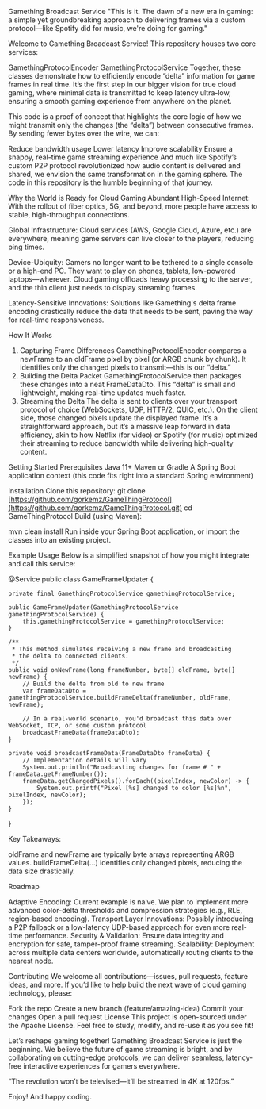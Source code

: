 Gamething Broadcast Service
"This is it. The dawn of a new era in gaming: a simple yet groundbreaking approach to delivering frames via a custom protocol—like Spotify did for music, we're doing for gaming."

Welcome to Gamething Broadcast Service! This repository houses two core services:

GamethingProtocolEncoder
GamethingProtocolService
Together, these classes demonstrate how to efficiently encode “delta” information for game frames in real time. It’s the first step in our bigger vision for true cloud gaming, where minimal data is transmitted to keep latency ultra-low, ensuring a smooth gaming experience from anywhere on the planet.

This code is a proof of concept that highlights the core logic of how we might transmit only the changes (the “delta”) between consecutive frames. By sending fewer bytes over the wire, we can:

Reduce bandwidth usage
Lower latency
Improve scalability
Ensure a snappy, real-time game streaming experience
And much like Spotify’s custom P2P protocol revolutionized how audio content is delivered and shared, we envision the same transformation in the gaming sphere. The code in this repository is the humble beginning of that journey.

Why the World is Ready for Cloud Gaming
Abundant High-Speed Internet: With the rollout of fiber optics, 5G, and beyond, more people have access to stable, high-throughput connections.

Global Infrastructure: Cloud services (AWS, Google Cloud, Azure, etc.) are everywhere, meaning game servers can live closer to the players, reducing ping times.

Device-Ubiquity: Gamers no longer want to be tethered to a single console or a high-end PC. They want to play on phones, tablets, low-powered laptops—wherever. Cloud gaming offloads heavy processing to the server, and the thin client just needs to display streaming frames.

Latency-Sensitive Innovations: Solutions like Gamething's delta frame encoding drastically reduce the data that needs to be sent, paving the way for real-time responsiveness.

How It Works
1. Capturing Frame Differences
GamethingProtocolEncoder compares a newFrame to an oldFrame pixel by pixel (or ARGB chunk by chunk).
It identifies only the changed pixels to transmit—this is our “delta.”
2. Building the Delta Packet
GamethingProtocolService then packages these changes into a neat FrameDataDto.
This “delta” is small and lightweight, making real-time updates much faster.
3. Streaming the Delta
The delta is sent to clients over your transport protocol of choice (WebSockets, UDP, HTTP/2, QUIC, etc.).
On the client side, those changed pixels update the displayed frame.
It’s a straightforward approach, but it’s a massive leap forward in data efficiency, akin to how Netflix (for video) or Spotify (for music) optimized their streaming to reduce bandwidth while delivering high-quality content.

Getting Started
Prerequisites
Java 11+
Maven or Gradle
A Spring Boot application context (this code fits right into a standard Spring environment)

Installation
Clone this repository:
git clone [https://github.com/gorkemz/GameThingProtocol](https://github.com/gorkemz/GameThingProtocol.git)
cd GameThingProtocol
Build (using Maven):

mvn clean install
Run inside your Spring Boot application, or import the classes into an existing project.

Example Usage
Below is a simplified snapshot of how you might integrate and call this service:

@Service
public class GameFrameUpdater {

    private final GamethingProtocolService gamethingProtocolService;

    public GameFrameUpdater(GamethingProtocolService gamethingProtocolService) {
        this.gamethingProtocolService = gamethingProtocolService;
    }

    /**
     * This method simulates receiving a new frame and broadcasting
     * the delta to connected clients.
     */
    public void onNewFrame(long frameNumber, byte[] oldFrame, byte[] newFrame) {
        // Build the delta from old to new frame
        var frameDataDto = gamethingProtocolService.buildFrameDelta(frameNumber, oldFrame, newFrame);

        // In a real-world scenario, you'd broadcast this data over WebSocket, TCP, or some custom protocol
        broadcastFrameData(frameDataDto);
    }

    private void broadcastFrameData(FrameDataDto frameData) {
        // Implementation details will vary
        System.out.println("Broadcasting changes for frame # " + frameData.getFrameNumber());
        frameData.getChangedPixels().forEach((pixelIndex, newColor) -> {
            System.out.printf("Pixel [%s] changed to color [%s]%n", pixelIndex, newColor);
        });
    }
}

Key Takeaways:

oldFrame and newFrame are typically byte arrays representing ARGB values.
buildFrameDelta(...) identifies only changed pixels, reducing the data size drastically.

Roadmap

Adaptive Encoding: Current example is naive. We plan to implement more advanced color-delta thresholds and compression strategies (e.g., RLE, region-based encoding).
Transport Layer Innovations: Possibly introducing a P2P fallback or a low-latency UDP-based approach for even more real-time performance.
Security & Validation: Ensure data integrity and encryption for safe, tamper-proof frame streaming.
Scalability: Deployment across multiple data centers worldwide, automatically routing clients to the nearest node.


Contributing
We welcome all contributions—issues, pull requests, feature ideas, and more. If you’d like to help build the next wave of cloud gaming technology, please:

Fork the repo
Create a new branch (feature/amazing-idea)
Commit your changes
Open a pull request
License
This project is open-sourced under the Apache License. Feel free to study, modify, and re-use it as you see fit!

Let’s reshape gaming together!
Gamething Broadcast Service is just the beginning. We believe the future of game streaming is bright, and by collaborating on cutting-edge protocols, we can deliver seamless, latency-free interactive experiences for gamers everywhere.

“The revolution won’t be televised—it’ll be streamed in 4K at 120fps.”

Enjoy! And happy coding.
